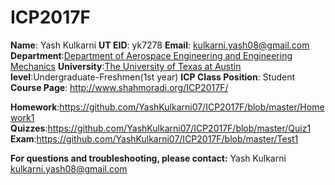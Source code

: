 # ICP2017F
**Name**: Yash Kulkarni
**UT EID**: yk7278
**Email**: kulkarni.yash08@gmail.com
**Department**:[Department of Aerospace Engineering and Engineering Mechanics](http://www.ae.utexas.edu/)
**University**:[The University of Texas at Austin](https://www.utexas.edu/)
**level**:Undergraduate-Freshmen(1st year)
**ICP Class Position**: Student
**Course Page**: http://www.shahmoradi.org/ICP2017F/

**Homework**:https://github.com/YashKulkarni07/ICP2017F/blob/master/Homework1
**Quizzes**:https://github.com/YashKulkarni07/ICP2017F/blob/master/Quiz1
**Exam**:https://github.com/YashKulkarni07/ICP2017F/blob/master/Test1

**For questions and troubleshooting, please contact:**
Yash Kulkarni
kulkarni.yash08@gmail.com
